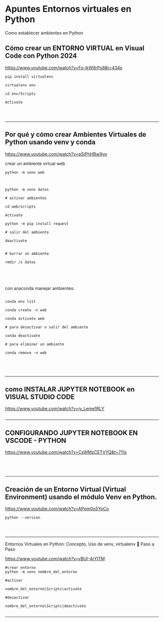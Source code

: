# Apuntes Entornos virtuales en Python

Como establecer ambientes en Python

## Cómo crear un ENTORNO VIRTUAL en Visual Code con Python 2024 

https://www.youtube.com/watch?v=Fo-jkW8rPs8&t=434s


~~~
pip install virtualenv

virtualenv env

cd env/Scripts

Activate




~~~




---

## Por qué y cómo crear Ambientes Virtuales de Python usando venv y conda

https://www.youtube.com/watch?v=pSiPhHBw9yo


crear un ambiente virtual web
~~~
python -m venv web



python -m venv datos

# activar ambientes

cd web/scripts

Activate

python -m pip install request

# salir del ambiente

deactivate


# borrar un ambiente

rmdir /s datos





~~~


con anaconda manejar ambientes:

~~~

conda env list

conda create -n web

conda activate web

# para desactivar o salir del ambiente

conda deactivate

# para eliminar un ambiente

conda remove -n web





~~~




---

## como INSTALAR JUPYTER NOTEBOOK en VISUAL STUDIO CODE

https://www.youtube.com/watch?v=jy_Leme1RLY


~~~

~~~




---

## CONFIGURANDO JUPYTER NOTEBOOK EN VSCODE - PYTHON

https://www.youtube.com/watch?v=CsWMzCETVYQ&t=711s



~~~




~~~




---
## Creación de un Entorno Virtual (Virtual Environment) usando el módulo Venv en Python.

https://www.youtube.com/watch?v=APpm0o5YoCo

~~~
python --version




~~~




---
Entornos Virtuales en Python: Concepto, Uso de venv, virtualenv 🐍 Paso a Paso

https://www.youtube.com/watch?v=vBUI-4rYITM

~~~
#crear entorno
python -m venv nombre_del_entorno

#activar

nombre_del_entorno\Scripts\activate

#desactivar

nombre_del_entorno\Scripts|deactivate


~~~



---